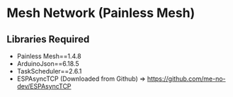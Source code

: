 # Mesh Network (Painless Mesh)

## Libraries Required
* Painless Mesh==1.4.8
* ArduinoJson==6.18.5
* TaskScheduler==2.6.1
* ESPAsyncTCP (Downloaded from Github) => https://github.com/me-no-dev/ESPAsyncTCP 
